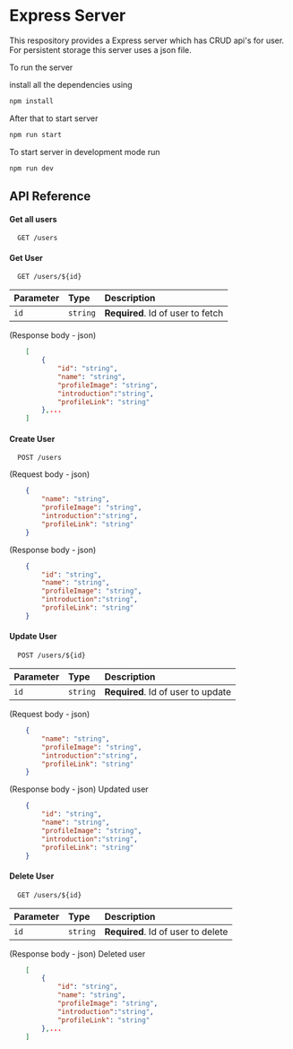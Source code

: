 
# Express Server

This respository provides a Express server which has CRUD api's for user. For persistent storage this server uses a json file.

To run the server

install all the dependencies using
```bash 
npm install
```
After that to start server 
```bash 
npm run start
```
To start server in development mode run
```bash 
npm run dev
```

## API Reference

#### Get all users

```
  GET /users
```

#### Get User

```
  GET /users/${id}
```

| Parameter | Type     | Description                       |
| :-------- | :------- | :-------------------------------- |
| `id`      | `string` | **Required**. Id of user to fetch |

(Response body - json)
```json
    [
        {
            "id": "string",
            "name": "string",
            "profileImage": "string",
            "introduction":"string",
            "profileLink": "string"
        },...
    ]
```
#### Create User

```
  POST /users
```
(Request body - json)

```json
    {
        "name": "string",
        "profileImage": "string",
        "introduction":"string",
        "profileLink": "string"
    }
```
(Response body - json)
```json
    {
        "id": "string",
        "name": "string",
        "profileImage": "string",
        "introduction":"string",
        "profileLink": "string"
    }
```

#### Update User

```
  POST /users/${id}
```

| Parameter | Type     | Description                       |
| :-------- | :------- | :-------------------------------- |
| `id`      | `string` | **Required**. Id of user to update |

(Request body - json) 

```json
    {
        "name": "string",
        "profileImage": "string",
        "introduction":"string",
        "profileLink": "string"
    }
```
(Response body - json) Updated user
```json
    {
        "id": "string",
        "name": "string",
        "profileImage": "string",
        "introduction":"string",
        "profileLink": "string"
    }
```
#### Delete User

```
  GET /users/${id}
```

| Parameter | Type     | Description                       |
| :-------- | :------- | :-------------------------------- |
| `id`      | `string` | **Required**. Id of user to delete |

(Response body - json) Deleted user
```json
    [
        {
            "id": "string",
            "name": "string",
            "profileImage": "string",
            "introduction":"string",
            "profileLink": "string"
        },...
    ]
```

